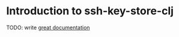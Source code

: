 # Introduction to ssh-key-store-clj

TODO: write [great documentation](http://jacobian.org/writing/great-documentation/what-to-write/)
